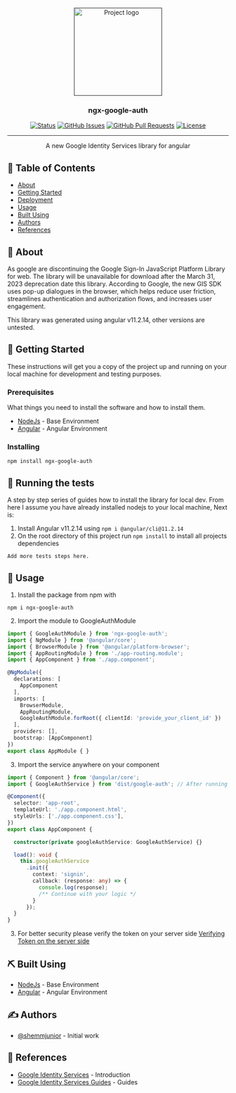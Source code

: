 <p align="center">
  <a href="" rel="noopener">
 <img width=200px height=200px src="https://cdn.jsdelivr.net/gh/devicons/devicon/icons/google/google-original.svg" alt="Project logo"></a>
</p>

<h3 align="center">ngx-google-auth</h3>

<div align="center">

[![Status](https://img.shields.io/badge/status-active-success.svg)]()
[![GitHub Issues](https://img.shields.io/github/issues/kylelobo/The-Documentation-Compendium.svg)](https://github.com/shemmjunior/ngx-google-auth/issues)
[![GitHub Pull Requests](https://img.shields.io/github/issues-pr/kylelobo/The-Documentation-Compendium.svg)](https://github.com/shemmjunior/ngx-google-auth/pulls)
[![License](https://img.shields.io/badge/license-MIT-blue.svg)](/LICENSE)

</div>

---

<p align="center"> A new Google Identity Services library for angular
    <br>
</p>

## 📝 Table of Contents

- [About](#about)
- [Getting Started](#getting_started)
- [Deployment](#deployment)
- [Usage](#usage)
- [Built Using](#built_using)
- [Authors](#authors)
- [References](#references)

## 🧐 About <a name = "about"></a>

 As google are discontinuing the Google Sign-In JavaScript Platform Library for web. The library will be unavailable for download after the March 31, 2023 deprecation date this library. According to Google, the new GIS SDK uses pop-up dialogues in the browser, which helps reduce user friction, streamlines authentication and authorization flows, and increases user engagement.

 This library was generated using angular v11.2.14, other versions are untested.

## 🏁 Getting Started <a name = "getting_started"></a>

These instructions will get you a copy of the project up and running on your local machine for development and testing purposes.

### Prerequisites

What things you need to install the software and how to install them.

- [NodeJs](https://nodejs.org/en/) - Base Environment
- [Angular](https://angular.io/) - Angular Environment

### Installing

```
npm install ngx-google-auth
```

## 🔧 Running the tests <a name = "tests"></a>

A step by step series of guides how to install the library for local dev. From here I assume you have already installed nodejs to your local machine, Next is:

1. Install Angular v11.2.14 using `npm i @angular/cli@11.2.14`
2. On the root directory of this project run `npm install` to install all projects dependencies

```
Add more tests steps here.
```

## 🎈 Usage <a name="usage"></a>

1. Install the package from npm with
```
npm i ngx-google-auth
```

2. Import the module to GoogleAuthModule
```typescript
import { GoogleAuthModule } from 'ngx-google-auth';
import { NgModule } from '@angular/core';
import { BrowserModule } from '@angular/platform-browser';
import { AppRoutingModule } from './app-routing.module';
import { AppComponent } from './app.component';

@NgModule({
  declarations: [
    AppComponent
  ],
  imports: [
    BrowserModule,
    AppRoutingModule,
    GoogleAuthModule.forRoot({ clientId: 'provide_your_client_id' })
  ],
  providers: [],
  bootstrap: [AppComponent]
})
export class AppModule { }
```
3. Import the service anywhere on your component
```typescript
import { Component } from '@angular/core';
import { GoogleAuthService } from 'dist/google-auth'; // After running ng build google-auth

@Component({
  selector: 'app-root',
  templateUrl: './app.component.html',
  styleUrls: ['./app.component.css'],
})
export class AppComponent {

  constructor(private googleAuthService: GoogleAuthService) {}

  load(): void {
    this.googleAuthService
      .init({
        context: 'signin',
        callback: (response: any) => {
          console.log(response);
          /** Continue with your logic */
        }
      });
  }
}

```

3. For better security please verify the token on your server side
[Verifying Token on the server side](https://developers.google.com/identity/gsi/web/guides/verify-google-id-token)

## ⛏️ Built Using <a name = "built_using"></a>

- [NodeJs](https://nodejs.org/en/) - Base Environment
- [Angular](https://angular.io/) - Angular Environment

## ✍️ Authors <a name = "authors"></a>

- [@shemmjunior](https://github.com/shemmjunior) - Initial work

## 🎉 References <a name = "references"></a>

- [Google Identity Services](https://developers.google.com/identity) - Introduction
- [Google Identity Services Guides](https://developers.google.com/identity/gsi/web/guides/overview) - Guides
